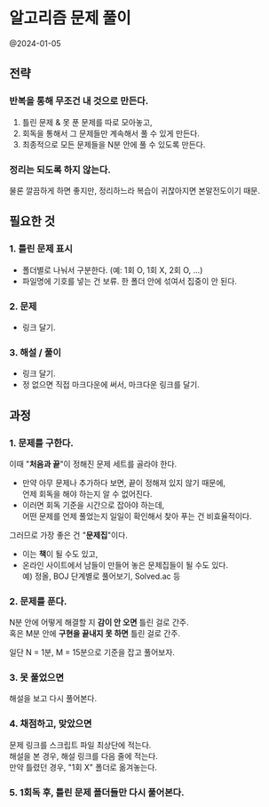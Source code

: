 # 알고리즘 문제 풀이
@2024-01-05

## 전략
### 반복을 통해 무조건 내 것으로 만든다.
1. 틀린 문제 & 못 푼 문제를 따로 모아놓고,
2. 회독을 통해서 그 문제들만 계속해서 풀 수 있게 만든다.
3. 최종적으로 모든 문제들을 N분 안에 풀 수 있도록 만든다.

### 정리는 되도록 하지 않는다.
물론 깔끔하게 하면 좋지만,
정리하느라 복습이 귀찮아지면 본말전도이기 때문.

## 필요한 것
### 1. 틀린 문제 표시
- 폴더별로 나눠서 구분한다. (예: 1회 O, 1회 X, 2회 O, ...)
- 파일명에 기호를 넣는 건 보류. 한 폴더 안에 섞여서 집중이 안 된다.
### 2. 문제
- 링크 달기.
### 3. 해설 / 풀이
- 링크 달기.
- 정 없으면 직접 마크다운에 써서, 마크다운 링크를 달기.

## 과정
### 1. 문제를 구한다.
이때 "**처음과 끝**"이 정해진 문제 세트를 골라야 한다.
- 만약 아무 문제나 추가하다 보면, 끝이 정해져 있지 않기 때문에,  
언제 회독을 해야 하는지 알 수 없어진다.
- 이러면 회독 기준을 시간으로 잡아야 하는데,   
어떤 문제를 언제 풀었는지 일일이 확인해서 찾아 푸는 건 비효율적이다.

그러므로 가장 좋은 건 "**문제집**"이다. 
- 이는 **책**이 될 수도 있고, 
- 온라인 사이트에서 남들이 만들어 놓은 문제집들이 될 수도 있다.  
예) 정올, BOJ 단계별로 풀어보기, Solved.ac 등

### 2. 문제를 푼다.
N분 안에 어떻게 해결할 지 **감이 안 오면** 틀린 걸로 간주.  
혹은 M분 안에 **구현을 끝내지 못 하면** 틀린 걸로 간주.

일단 N = 1분, M = 15분으로 기준을 잡고 풀어보자.

### 3. 못 풀었으면
해설을 보고 다시 풀어본다.

### 4. 채점하고, 맞았으면 
문제 링크를 스크립트 파일 최상단에 적는다.  
해설을 본 경우, 해설 링크를 다음 줄에 적는다.  
만약 틀렸던 경우, "1회 X" 폴더로 옮겨놓는다.

### 5. 1회독 후, 틀린 문제 폴더들만 다시 풀어본다.